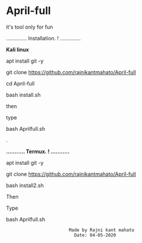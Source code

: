 # April-full
it's tool only for fun




..............
Installation. !
..............



**Kali linux**


apt install git -y






git clone https://github.com/rajnikantmahato/April-full






cd April-full




bash install.sh





then


type


bash Aprilfull.sh


















.






**...........
Termux.   !
...........**





apt install git -y


git clone https://github.com/rajnikantmahato/April-full





bash install2.sh



Then





Type




bash Aprilfull.sh
                  









                            Made by Rajni kant mahato
                              Date: 04-05-2020
